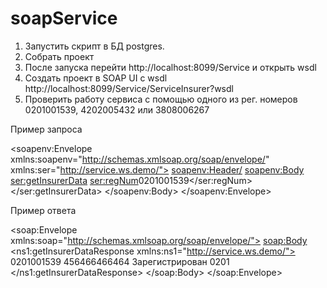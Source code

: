 # soapService

1) Запустить скрипт в БД postgres. 
2) Собрать проект
3) После запуска перейти http://localhost:8099/Service и открыть wsdl 
4) Создать проект в SOAP UI с wsdl http://localhost:8099/Service/ServiceInsurer?wsdl
5) Проверить работу сервиса с помощью одного из рег. номеров 0201001539, 4202005432 или 3808006267

Пример запроса

<soapenv:Envelope xmlns:soapenv="http://schemas.xmlsoap.org/soap/envelope/" xmlns:ser="http://service.ws.demo/">
   <soapenv:Header/>
   <soapenv:Body>
      <ser:getInsurerData>
         <ser:regNum>0201001539</ser:regNum>
      </ser:getInsurerData>
   </soapenv:Body>
</soapenv:Envelope>

Пример ответа

<soap:Envelope xmlns:soap="http://schemas.xmlsoap.org/soap/envelope/">
   <soap:Body>
      <ns1:getInsurerDataResponse xmlns:ns1="http://service.ws.demo/">
         <insurer xmlns:ns2="http://service.ws.demo/">
            <regNum>0201001539</regNum>
            <regNumPf>456466466464</regNumPf>
            <state>Зарегистрирован</state>
            <fssDepartmentCode>0201</fssDepartmentCode>
         </insurer>
      </ns1:getInsurerDataResponse>
   </soap:Body>
</soap:Envelope>
